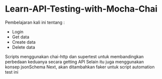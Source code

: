 # Learn-API-Testing-with-Mocha-Chai
Pembelajaran kali ini tentang : 
- Login 
- Get data
- Create data
- Delete data

Scripts menggunakan chai-http dan supertest untuk membandingkan perbedaan keduanya secara getting API
Selain itu juga menggunakan konsep jsonSchema
Next, akan ditambahkan faker untuk script automation test ini
